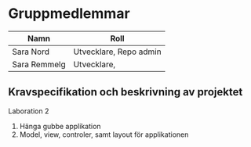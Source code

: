 # Gruppmedlemmar

| Namn | Roll        
| ------------- |-------------
| Sara Nord   | Utvecklare, Repo admin
| Sara Remmelg    |  Utvecklare,      
    



## Kravspecifikation och beskrivning av projektet
Laboration 2

1. Hänga gubbe applikation
2. Model, view, controler, samt layout för applikationen

